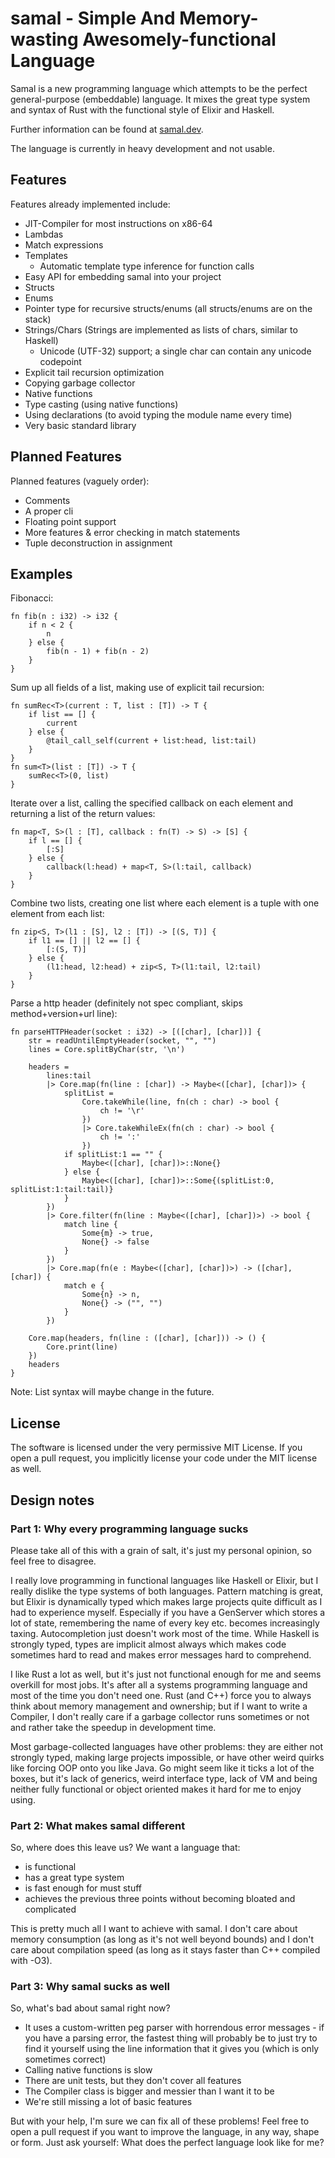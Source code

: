 # samal - Simple And Memory-wasting Awesomely-functional Language

Samal is a new programming language which attempts to be the perfect general-purpose (embeddable) language.
It mixes the great type system and syntax of Rust with the functional style of Elixir and Haskell.

Further information can be found at [samal.dev](https://samal.dev).

The language is currently in heavy development and not usable.

## Features

Features already implemented include:
* JIT-Compiler for most instructions on x86-64
* Lambdas
* Match expressions
* Templates
  * Automatic template type inference for function calls
* Easy API for embedding samal into your project
* Structs
* Enums
* Pointer type for recursive structs/enums (all structs/enums are on the stack)
* Strings/Chars (Strings are implemented as lists of chars, similar to Haskell)
  * Unicode (UTF-32) support; a single char can contain any unicode codepoint
* Explicit tail recursion optimization
* Copying garbage collector
* Native functions
* Type casting (using native functions)
* Using declarations (to avoid typing the module name every time)
* Very basic standard library

## Planned Features

Planned features (vaguely order):

* Comments
* A proper cli
* Floating point support
* More features & error checking in match statements
* Tuple deconstruction in assignment

## Examples

Fibonacci:

    fn fib(n : i32) -> i32 {
        if n < 2 {
            n
        } else {
            fib(n - 1) + fib(n - 2)
        }
    }

Sum up all fields of a list, making use of explicit tail recursion:

    fn sumRec<T>(current : T, list : [T]) -> T {
        if list == [] {
            current
        } else {
            @tail_call_self(current + list:head, list:tail)
        }
    }
    fn sum<T>(list : [T]) -> T {
        sumRec<T>(0, list)
    }


Iterate over a list, calling the specified callback on each element and returning a list of the return values:

    fn map<T, S>(l : [T], callback : fn(T) -> S) -> [S] {
        if l == [] {
            [:S]
        } else {
            callback(l:head) + map<T, S>(l:tail, callback)
        }
    }


Combine two lists, creating one list where each element is a tuple with one element from each list:

    fn zip<S, T>(l1 : [S], l2 : [T]) -> [(S, T)] {
        if l1 == [] || l2 == [] {
            [:(S, T)]
        } else {
            (l1:head, l2:head) + zip<S, T>(l1:tail, l2:tail)
        }
    }

Parse a http header (definitely not spec compliant, skips method+version+url line):

    fn parseHTTPHeader(socket : i32) -> [([char], [char])] {
        str = readUntilEmptyHeader(socket, "", "")
        lines = Core.splitByChar(str, '\n')
        
        headers =
            lines:tail
            |> Core.map(fn(line : [char]) -> Maybe<([char], [char])> {
                splitList =
                    Core.takeWhile(line, fn(ch : char) -> bool {
                        ch != '\r'
                    })
                    |> Core.takeWhileEx(fn(ch : char) -> bool {
                        ch != ':'
                    })
                if splitList:1 == "" {
                    Maybe<([char], [char])>::None{}
                } else {
                    Maybe<([char], [char])>::Some{(splitList:0, splitList:1:tail:tail)}
                }
            })
            |> Core.filter(fn(line : Maybe<([char], [char])>) -> bool {
                match line {
                    Some{m} -> true,
                    None{} -> false
                }
            })
            |> Core.map(fn(e : Maybe<([char], [char])>) -> ([char], [char]) {
                match e {
                    Some{n} -> n,
                    None{} -> ("", "")
                }
            })

        Core.map(headers, fn(line : ([char], [char])) -> () {
            Core.print(line)
        })
        headers
    }

Note: List syntax will maybe change in the future.

## License

The software is licensed under the very permissive MIT License. If you open a pull request, you implicitly 
license your code under the MIT license as well.

## Design notes

### Part 1: Why every programming language sucks

Please take all of this with a grain of salt, it's just my personal opinion, so feel free to disagree.

I really love programming in functional languages like Haskell or Elixir, but I really
dislike the type systems of both languages. Pattern matching is great, but Elixir is dynamically typed
which makes large projects quite difficult as I had to experience myself. Especially if you have a
GenServer which stores a lot of state, remembering the name of every key etc. becomes increasingly taxing.
Autocompletion just doesn't work most of the time. While Haskell is strongly typed, types are implicit
almost always which makes code sometimes hard to read and makes error messages hard to comprehend.

I like Rust a lot as well, but it's just not functional enough for me and seems overkill for most jobs. It's after
all a systems programming language and most of the time you don't need one. Rust (and C++) force you to always
think about memory management and ownership; but if I want to write a Compiler, I don't really care if a garbage
collector runs sometimes or not and rather take the speedup in development time.

Most garbage-collected languages have other problems: they are either not strongly typed, making large projects
impossible, or have other weird quirks like forcing OOP onto you like Java. Go might seem like it ticks a lot
of the boxes, but it's lack of generics, weird interface type, lack of VM and being neither fully functional
or object oriented makes it hard for me to enjoy using.

### Part 2: What makes samal different

So, where does this leave us? We want a language that:

* is functional
* has a great type system
* is fast enough for must stuff
* achieves the previous three points without becoming bloated and complicated

This is pretty much all I want to achieve with samal. I don't care about memory consumption (as long as it's
not well beyond bounds) and I don't care about compilation speed (as long as it stays faster than C++ compiled with
-O3).

### Part 3: Why samal sucks as well

So, what's bad about samal right now?

* It uses a custom-written peg parser with horrendous error messages - if you have a parsing error, the fastest
  thing will probably be to just try to find it yourself using the line information that it gives you (which is only
  sometimes correct)
* Calling native functions is slow
* There are unit tests, but they don't cover all features
* The Compiler class is bigger and messier than I want it to be
* We're still missing a lot of basic features

But with your help, I'm sure we can fix all of these problems! Feel free to open a pull request if you want to
improve the language, in any way, shape or form. Just ask yourself: What does the perfect language look like for me?
